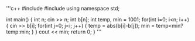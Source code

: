 '''c++
#include <iostream>
#include <cmath>
using namespace std;

int main()
{
	int n;
	cin >> n;
	int b[n];
	int temp, min = 1001;
	for(int i=0; i<n; i++)
	{
		cin >> b[i];
		for(int j=0; j<i; j++)
		{
			temp = abs(b[i]-b[j]);
			min = temp<min?temp:min;
		}
	}
	cout << min;
	return 0;
}
'''
